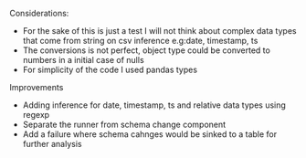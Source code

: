 
Considerations:
 - For the sake of this is just a test I will not think about complex data types that come from string on csv inference e.g:date, timestamp, ts
- The conversions is not perfect, object type could be converted to numbers in a initial case of nulls
- For simplicity of the code I used pandas types


Improvements

- Adding inference for date, timestamp, ts and relative data types using regexp
- Separate the runner from schema change component
- Add a failure where schema cahnges would be sinked to a table for further analysis
